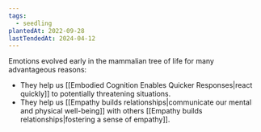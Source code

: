 ```yaml
---
tags:
  - seedling
plantedAt: 2022-09-28
lastTendedAt: 2024-04-12
---
```


Emotions evolved early in the mammalian tree of life for many advantageous reasons:

- They help us [[Embodied Cognition Enables Quicker Responses|react quickly]] to potentially threatening situations.
- They help us [[Empathy builds relationships|communicate our mental and physical well-being]] with others [[Empathy builds relationships|fostering a sense of empathy]].
